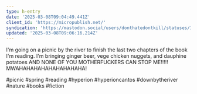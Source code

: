 ```yaml
---
type: h-entry
date: '2025-03-08T09:04:49.441Z'
client_id: 'https://micropublish.net/'
syndication: 'https://mastodon.social/users/donthatedontkill/statuses/114126013330938227'
updated: '2025-03-08T09:06:16.214Z'
---
```

I'm going on a picnic by the river to finish the last two chapters of the book I'm reading. I'm bringing ginger beer, vege chicken nuggets, and dauphine potatoes AND NONE OF YOU MOTHERFUCKERS CAN STOP ME!!!!! MWAHAHAHAHAHAHAHAHAHA!

#picnic #spring #reading #hyperion #hyperioncantos #downbytheriver #nature #books #fiction
